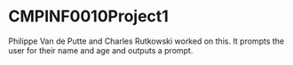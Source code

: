 # CMPINF0010Project1
Philippe Van de Putte and Charles Rutkowski worked on this. It prompts the user for their name and age and outputs a prompt.